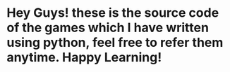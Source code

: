 # Hey Guys! these is the source code of the games which I have written using python, feel free to refer them anytime. Happy Learning!

